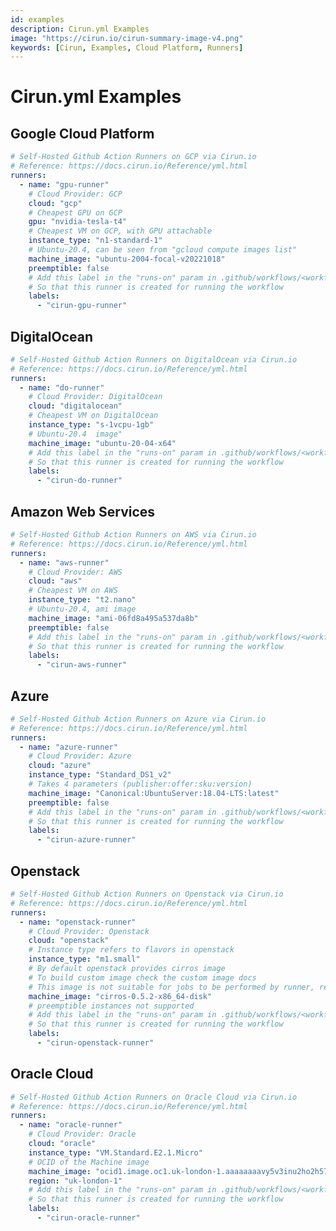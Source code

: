 ```yaml
---
id: examples
description: Cirun.yml Examples
image: "https://cirun.io/cirun-summary-image-v4.png"
keywords: [Cirun, Examples, Cloud Platform, Runners]
---
```


# Cirun.yml Examples

<head>
  <body className="other-extra-body-class" />
  <title>Cirun Docs</title>
  <meta data-rh="true" name="twitter:card" content="summary_large_image" />
  <meta name="twitter:site" content="https://docs.cirun.io" />
  <meta name="twitter:title" content="Cirun Docs" />
  <meta name="twitter:description" content="Cirun.yml Examples" />
  <meta name="twitter:image" content="https://docs.cirun.io/img/cirun-summary-image-v4.png" />
</head>

## Google Cloud Platform

```yml
# Self-Hosted Github Action Runners on GCP via Cirun.io
# Reference: https://docs.cirun.io/Reference/yml.html
runners:
  - name: "gpu-runner"
    # Cloud Provider: GCP
    cloud: "gcp"
    # Cheapest GPU on GCP
    gpu: "nvidia-tesla-t4"
    # Cheapest VM on GCP, with GPU attachable
    instance_type: "n1-standard-1"
    # Ubuntu-20.4, can be seen from "gcloud compute images list"
    machine_image: "ubuntu-2004-focal-v20221018"
    preemptible: false
    # Add this label in the "runs-on" param in .github/workflows/<workflow-name>.yml
    # So that this runner is created for running the workflow
    labels:
      - "cirun-gpu-runner"
```

## DigitalOcean

```yml
# Self-Hosted Github Action Runners on DigitalOcean via Cirun.io
# Reference: https://docs.cirun.io/Reference/yml.html
runners:
  - name: "do-runner"
    # Cloud Provider: DigitalOcean
    cloud: "digitalocean"
    # Cheapest VM on DigitalOcean
    instance_type: "s-1vcpu-1gb"
    # Ubuntu-20.4  image"
    machine_image: "ubuntu-20-04-x64"
    # Add this label in the "runs-on" param in .github/workflows/<workflow-name>.yml
    # So that this runner is created for running the workflow
    labels:
      - "cirun-do-runner"
```

## Amazon Web Services

```yml
# Self-Hosted Github Action Runners on AWS via Cirun.io
# Reference: https://docs.cirun.io/Reference/yml.html
runners:
  - name: "aws-runner"
    # Cloud Provider: AWS
    cloud: "aws"
    # Cheapest VM on AWS
    instance_type: "t2.nano"
    # Ubuntu-20.4, ami image
    machine_image: "ami-06fd8a495a537da8b"
    preemptible: false
    # Add this label in the "runs-on" param in .github/workflows/<workflow-name>.yml
    # So that this runner is created for running the workflow
    labels:
      - "cirun-aws-runner"
```

## Azure

```yml
# Self-Hosted Github Action Runners on Azure via Cirun.io
# Reference: https://docs.cirun.io/Reference/yml.html
runners:
  - name: "azure-runner"
    # Cloud Provider: Azure
    cloud: "azure"
    instance_type: "Standard_DS1_v2"
    # Takes 4 parameters (publisher:offer:sku:version)
    machine_image: "Canonical:UbuntuServer:18.04-LTS:latest"
    preemptible: false
    # Add this label in the "runs-on" param in .github/workflows/<workflow-name>.yml
    # So that this runner is created for running the workflow
    labels:
      - "cirun-azure-runner"
```

## Openstack

```yml
# Self-Hosted Github Action Runners on Openstack via Cirun.io
# Reference: https://docs.cirun.io/Reference/yml.html
runners:
  - name: "openstack-runner"
    # Cloud Provider: Openstack
    cloud: "openstack"
    # Instance type refers to flavors in openstack
    instance_type: "m1.small"
    # By default openstack provides cirros image
    # To build custom image check the custom image docs
    # This image is not suitable for jobs to be performed by runner, refer to custom image docs and create a new image first
    machine_image: "cirros-0.5.2-x86_64-disk"
    # preemptible instances not supported
    # Add this label in the "runs-on" param in .github/workflows/<workflow-name>.yml
    # So that this runner is created for running the workflow
    labels:
      - "cirun-openstack-runner"
```

## Oracle Cloud

```yml
# Self-Hosted Github Action Runners on Oracle Cloud via Cirun.io
# Reference: https://docs.cirun.io/Reference/yml.html
runners:
  - name: "oracle-runner"
    # Cloud Provider: Oracle
    cloud: "oracle"
    instance_type: "VM.Standard.E2.1.Micro"
    # OCID of the Machine image
    machine_image: "ocid1.image.oc1.uk-london-1.aaaaaaaavy5v3inu2ho2h57vwvvsclukdh4jvhg45um2nrejyxa7s46zcwoq"
    region: "uk-london-1"
    # Add this label in the "runs-on" param in .github/workflows/<workflow-name>.yml
    # So that this runner is created for running the workflow
    labels:
      - "cirun-oracle-runner"
```
